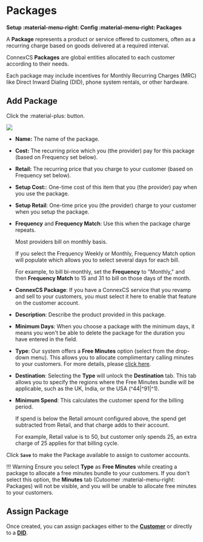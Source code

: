 # Packages

**Setup :material-menu-right: Config :material-menu-right: Packages**

A **Package** represents a product or service offered to customers, often as a recurring charge based on goods delivered at a required interval.

ConnexCS **Packages** are global entities allocated to each customer according to their needs.

Each package may include incentives for Monthly Recurring Charges (MRC) like Direct Inward Dialing (DID), phone system rentals, or other hardware.

## Add Package

Click the :material-plus: button.

<img src= "/setup/img/free.png">

+ **Name:** The name of the package.
+ **Cost:** The recurring price which you (the provider) pay for this package (based on Frequency set below).
+ **Retail:** The recurring price that you charge to your customer (based on Frequency set below).
+ **Setup Cost:**: One-time cost of this item that you (the provider) pay when you use the package.
+ **Setup Retail**: One-time price you (the provider) charge to your customer when you setup the package.
+ **Frequency** and **Frequency Match**: Use this when the package charge repeats.

    Most providers bill on monthly basis.

    If you select the Frequency Weekly or Monthly, Frequency Match option will populate which allows you to select several days for each bill.

    For example, to bill bi-monthly, set the **Frequency** to "Monthly," and then **Frequency Match** to 15 and 31 to bill on those days of the month.

+ **ConnexCS Package**:  If you have a ConnexCS service that you revamp and sell to your customers, you must select it here to enable that feature on the customer account.

+ **Description**: Describe the product provided in this package.

+ **Minimum Days**: When you choose a package with the minimum days, it means you won't be able to delete the package for the duration you have entered in the field.

+ **Type**: Our system offers a **Free Minutes** option (select from the drop-down menu). This allows you to allocate complimentary calling minutes to your customers. For more details, please [click here](https://bani-minutes--connexcs-docs.netlify.app/customer/package/#assign-free-minutes-package).

+ **Destination**: Selecting the **Type** will unlock the **Destination** tab. This tab allows you to specify the regions where the Free Minutes bundle will be applicable, such as the UK, India, or the USA  (^44|^91|^1).
  
+ **Minimum Spend**: This calculates the customer spend for the billing period.

    If spend is below the Retail amount configured above, the spend get subtracted from Retail, and that charge adds to their account.

    For example, Retail value is to 50, but customer only spends 25, an extra charge of 25 applies for that billing cycle.

Click **`Save`** to make the Package available to assign to customer accounts.

!!! Warning
    Ensure you select **Type** as **Free Minutes** while creating a package to allocate a free minutes bundle to your customers.
    If you don't select this option, the **Minutes** tab (Cutoomer :material-menu-right: Packages) will not be visible, and you will be unable to allocate free minutes to your customers.

## Assign Package

Once created, you can assign packages either to the [**Customer**](https://docs.connexcs.com/customer/package/) or directly to a [**DID**](https://docs.connexcs.com/customer/did/#billing).  

[addpackage]: /setup/img/addpackage.png "Add Package"
